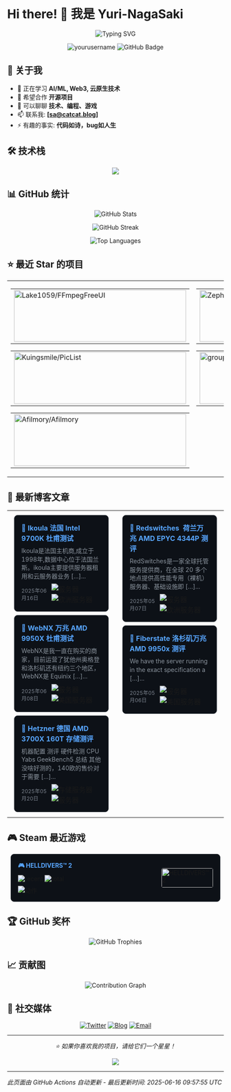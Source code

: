 # Hi there! 👋 我是 Yuri-NagaSaki

<p align="center">
  <img src="https://readme-typing-svg.herokuapp.com?font=Fira+Code&pause=1000&color=36BCF7&center=true&vCenter=true&width=435&lines=全栈开发者;开源爱好者;终身学习者;代码改变世界" alt="Typing SVG" />
</p>

<p align="center">
  <img src="https://komarev.com/ghpvc/?username=yourusername&label=Profile%20views&color=0e75b6&style=flat" alt="yourusername" />
  <img src="https://img.shields.io/github/followers/yourusername?label=Followers&style=social" alt="GitHub Badge">
</p>

## 🚀 关于我

- 🌱 正在学习 **AI/ML, Web3, 云原生技术**
- 👯 希望合作 **开源项目**
- 💬 可以聊聊 **技术、编程、游戏**
- 📫 联系我: **[sa@catcat.blog]**
- ⚡ 有趣的事实: **代码如诗，bug如人生**

## 🛠️ 技术栈

<p align="center">
  <img src="https://skillicons.dev/icons?i=python,javascript,typescript,react,vue,nodejs,docker,kubernetes,aws,gcp,linux,git,vscode,figma" />
</p>

## 📊 GitHub 统计

<p align="center">
  <img src="https://github-readme-stats.vercel.app/api?username=Yuri-NagaSaki&show_icons=true&theme=tokyonight&hide_border=true" alt="GitHub Stats" />
</p>

<p align="center">
  <img src="https://github-readme-streak-stats.herokuapp.com/?user=Yuri-NagaSaki&theme=tokyonight&hide_border=true" alt="GitHub Streak" />
</p>

<p align="center">
  <img src="https://github-readme-stats.vercel.app/api/top-langs/?username=Yuri-NagaSaki&layout=compact&theme=tokyonight&hide_border=true" alt="Top Languages" />
</p>

## ⭐ 最近 Star 的项目

<!-- GITHUB_STARS:START -->

<table>
<tr>
<td width="50%" valign="top">


<div align="center">
  <table>
    <tr>
      <td>
        <a href="https://github.com/Lake1059/FFmpegFreeUI">
          <img width="400" height="120" src="https://github-readme-stats.vercel.app/api/pin/?username=Lake1059&repo=FFmpegFreeUI&theme=tokyonight&show_owner=true&hide_border=true" alt="Lake1059/FFmpegFreeUI">
        </a>
      </td>
    </tr>
  </table>
</div>

<div align="center">
  <table>
    <tr>
      <td>
        <a href="https://github.com/Kuingsmile/PicList">
          <img width="400" height="120" src="https://github-readme-stats.vercel.app/api/pin/?username=Kuingsmile&repo=PicList&theme=tokyonight&show_owner=true&hide_border=true" alt="Kuingsmile/PicList">
        </a>
      </td>
    </tr>
  </table>
</div>

<div align="center">
  <table>
    <tr>
      <td>
        <a href="https://github.com/Afilmory/Afilmory">
          <img width="400" height="120" src="https://github-readme-stats.vercel.app/api/pin/?username=Afilmory&repo=Afilmory&theme=tokyonight&show_owner=true&hide_border=true" alt="Afilmory/Afilmory">
        </a>
      </td>
    </tr>
  </table>
</div>

</td>
<td width="50%" valign="top">


<div align="center">
  <table>
    <tr>
      <td>
        <a href="https://github.com/Zephyruso/zashboard">
          <img width="400" height="120" src="https://github-readme-stats.vercel.app/api/pin/?username=Zephyruso&repo=zashboard&theme=tokyonight&show_owner=true&hide_border=true" alt="Zephyruso/zashboard">
        </a>
      </td>
    </tr>
  </table>
</div>

<div align="center">
  <table>
    <tr>
      <td>
        <a href="https://github.com/groupultra/telegram-search">
          <img width="400" height="120" src="https://github-readme-stats.vercel.app/api/pin/?username=groupultra&repo=telegram-search&theme=tokyonight&show_owner=true&hide_border=true" alt="groupultra/telegram-search">
        </a>
      </td>
    </tr>
  </table>
</div>

</td>
</tr>
</table>
<!-- GITHUB_STARS:END -->

## 📝 最新博客文章

<!-- BLOG_POSTS:START -->

<table>
<tr>
<td width="50%" valign="top">


<div style="border: 1px solid #30363d; border-radius: 8px; padding: 16px; margin: 8px; background: #0d1117;">
  <h4 style="margin: 0 0 8px 0;">
    <a href="https://catcat.blog/ikoula-fr-intel-9700k-benchmark.html" target="_blank" style="color: #58a6ff; text-decoration: none;">
      📝 Ikoula 法国 Intel 9700K 杜甫测试
    </a>
  </h4>
  <p style="color: #8b949e; font-size: 14px; margin: 8px 0; line-height: 1.4;">
    Ikoula是法国主机商,成立于1998年,数据中心位于法国兰斯。ikoula主要提供服务器租用和云服务器业务 […]...
  </p>
  <div style="display: flex; justify-content: space-between; align-items: center;">
    <span style="color: #7d8590; font-size: 12px;">2025年06月16日</span>
    <div><img src="https://img.shields.io/badge/-服务器-4CAF50?style=flat-square&logoColor=white" alt="服务器"/> <img src="https://img.shields.io/badge/-欧洲服务器-4CAF50?style=flat-square&logoColor=white" alt="欧洲服务器"/></div>
  </div>
</div>

<div style="border: 1px solid #30363d; border-radius: 8px; padding: 16px; margin: 8px; background: #0d1117;">
  <h4 style="margin: 0 0 8px 0;">
    <a href="https://catcat.blog/webnx-10g-amd-9950x-benchmark.html" target="_blank" style="color: #58a6ff; text-decoration: none;">
      📝 WebNX 万兆 AMD 9950X 杜甫测试
    </a>
  </h4>
  <p style="color: #8b949e; font-size: 14px; margin: 8px 0; line-height: 1.4;">
    WebNX是我一直在购买的商家，目前运营了犹他州奥格登和洛杉矶还有纽约三个地区，WebNX是 Equinix […]...
  </p>
  <div style="display: flex; justify-content: space-between; align-items: center;">
    <span style="color: #7d8590; font-size: 12px;">2025年06月08日</span>
    <div><img src="https://img.shields.io/badge/-服务器-4CAF50?style=flat-square&logoColor=white" alt="服务器"/> <img src="https://img.shields.io/badge/-美国服务器-4CAF50?style=flat-square&logoColor=white" alt="美国服务器"/></div>
  </div>
</div>

<div style="border: 1px solid #30363d; border-radius: 8px; padding: 16px; margin: 8px; background: #0d1117;">
  <h4 style="margin: 0 0 8px 0;">
    <a href="https://catcat.blog/hetzner-de-amd-3700x-160t-hdd.html" target="_blank" style="color: #58a6ff; text-decoration: none;">
      📝 Hetzner 德国 AMD 3700X 160T 存储测评
    </a>
  </h4>
  <p style="color: #8b949e; font-size: 14px; margin: 8px 0; line-height: 1.4;">
    机器配置 测评 硬件检测 CPU Yabs GeekBench5 总结 其他没啥好测的，140欧的售价对于需要 […]...
  </p>
  <div style="display: flex; justify-content: space-between; align-items: center;">
    <span style="color: #7d8590; font-size: 12px;">2025年05月20日</span>
    <div><img src="https://img.shields.io/badge/-存储服务器-4CAF50?style=flat-square&logoColor=white" alt="存储服务器"/> <img src="https://img.shields.io/badge/-服务器-4CAF50?style=flat-square&logoColor=white" alt="服务器"/></div>
  </div>
</div>

</td>
<td width="50%" valign="top">


<div style="border: 1px solid #30363d; border-radius: 8px; padding: 16px; margin: 8px; background: #0d1117;">
  <h4 style="margin: 0 0 8px 0;">
    <a href="https://catcat.blog/redswitches-ams-amd-epyc-4344p-benchmark.html" target="_blank" style="color: #58a6ff; text-decoration: none;">
      📝 Redswitches  荷兰万兆 AMD EPYC 4344P 测评
    </a>
  </h4>
  <p style="color: #8b949e; font-size: 14px; margin: 8px 0; line-height: 1.4;">
    RedSwitches是一家全球托管服务提供商，在全球 20 多个地点提供高性能专用（裸机）服务器、基础设施即 […]...
  </p>
  <div style="display: flex; justify-content: space-between; align-items: center;">
    <span style="color: #7d8590; font-size: 12px;">2025年05月07日</span>
    <div><img src="https://img.shields.io/badge/-服务器-4CAF50?style=flat-square&logoColor=white" alt="服务器"/> <img src="https://img.shields.io/badge/-欧洲服务器-4CAF50?style=flat-square&logoColor=white" alt="欧洲服务器"/></div>
  </div>
</div>

<div style="border: 1px solid #30363d; border-radius: 8px; padding: 16px; margin: 8px; background: #0d1117;">
  <h4 style="margin: 0 0 8px 0;">
    <a href="https://catcat.blog/fiberstate-10g-amd-9950x-benchmark-la.html" target="_blank" style="color: #58a6ff; text-decoration: none;">
      📝 Fiberstate 洛杉矶万兆 AMD 9950x 测评
    </a>
  </h4>
  <p style="color: #8b949e; font-size: 14px; margin: 8px 0; line-height: 1.4;">
    We have the server running in the exact specification a […]...
  </p>
  <div style="display: flex; justify-content: space-between; align-items: center;">
    <span style="color: #7d8590; font-size: 12px;">2025年05月06日</span>
    <div><img src="https://img.shields.io/badge/-服务器-4CAF50?style=flat-square&logoColor=white" alt="服务器"/> <img src="https://img.shields.io/badge/-美国服务器-4CAF50?style=flat-square&logoColor=white" alt="美国服务器"/></div>
  </div>
</div>

</td>
</tr>
</table>
<!-- BLOG_POSTS:END -->

## 🎮 Steam 最近游戏

<!-- STEAM_GAMES:START -->

<div style="border: 1px solid #30363d; border-radius: 8px; padding: 16px; margin: 8px; background: #0d1117; display: flex; align-items: center;">
  <div style="flex: 1;">
    <h4 style="margin: 0 0 8px 0;">
      <a href="https://store.steampowered.com/app/553850/" target="_blank" style="color: #58a6ff; text-decoration: none;">
        🎮 HELLDIVERS™ 2
      </a>
    </h4>
    <div style="margin: 8px 0;">
      <img src="https://img.shields.io/badge/最近2周-26.9h-1976D2?style=flat-square" alt="recent"/>
      <img src="https://img.shields.io/badge/总时长-40.8h-4CAF50?style=flat-square" alt="total"/>
    </div>
    <div><img src="https://img.shields.io/badge/-动作-FF6B6B?style=flat-square&logoColor=white" alt="动作"/></div>
  </div>
  <img src="https://shared.akamai.steamstatic.com/store_item_assets/steam/apps/553850/9062d4d08a72c24194d02441e469688fd34fd840/header_schinese.jpg?t=1749837289" alt="HELLDIVERS™ 2" style="width: 120px; height: 45px; border-radius: 4px; margin-left: 16px;"/>
</div>
<!-- STEAM_GAMES:END -->

## 🏆 GitHub 奖杯

<p align="center">
  <img src="https://github-profile-trophy.vercel.app/?username=Yuri-NagaSaki&theme=onedark&no-frame=true&row=2&column=3" alt="GitHub Trophies" />
</p>

## 📈 贡献图

<p align="center">
  <img src="https://github-readme-activity-graph.vercel.app/graph?username=Yuri-NagaSaki&theme=tokyo-night&hide_border=true" alt="Contribution Graph" />
</p>

## 🔗 社交媒体

<p align="center">
  <a href="https://twitter.com/Yuri-NagaSaki"><img src="https://img.shields.io/badge/Twitter-1DA1F2?style=for-the-badge&logo=twitter&logoColor=white" alt="Twitter"></a>
  <a href="https://catcat.blog"><img src="https://img.shields.io/badge/Blog-FF5722?style=for-the-badge&logo=blogger&logoColor=white" alt="Blog"></a>
  <a href="mailto:sa@catcat.blog"><img src="https://img.shields.io/badge/Email-D14836?style=for-the-badge&logo=gmail&logoColor=white" alt="Email"></a>
</p>

---

<p align="center">
  <i>⭐️ 如果你喜欢我的项目，请给它们一个星星！</i>
</p>

<p align="center">
  <img src="https://capsule-render.vercel.app/api?type=waving&color=gradient&height=60&section=footer" />
</p>

---
*此页面由 GitHub Actions 自动更新 - 最后更新时间: <!-- UPDATE_TIME:START -->2025-06-16 09:57:55 UTC<!-- UPDATE_TIME:END -->* 
